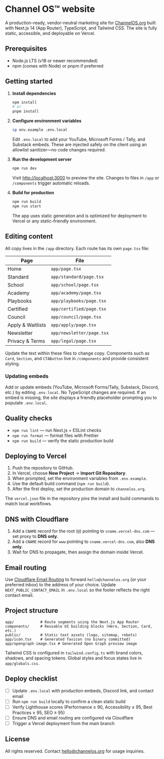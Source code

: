 # Channel OS™ website

A production-ready, vendor-neutral marketing site for [ChannelOS.org](https://channelos.org) built with Next.js 14 (App Router), TypeScript, and Tailwind CSS. The site is fully static, accessible, and deployable on Vercel.

## Prerequisites

- Node.js LTS (v18 or newer recommended)
- npm (comes with Node) or pnpm if preferred

## Getting started

1. **Install dependencies**

   ```bash
   npm install
   # or
   pnpm install
   ```

2. **Configure environment variables**

   ```bash
   cp env.example .env.local
   ```

   Edit `.env.local` to add your YouTube, Microsoft Forms / Tally, and Substack embeds. These are injected safely on the client using an allowlist sanitizer—no code changes required.

3. **Run the development server**

   ```bash
   npm run dev
   ```

   Visit [http://localhost:3000](http://localhost:3000) to preview the site. Changes to files in `/app` or `/components` trigger automatic reloads.

4. **Build for production**

   ```bash
   npm run build
   npm run start
   ```

   The app uses static generation and is optimized for deployment to Vercel or any static-friendly environment.

## Editing content

All copy lives in the `/app` directory. Each route has its own `page.tsx` file:

| Page | File |
| --- | --- |
| Home | `app/page.tsx` |
| Standard | `app/standard/page.tsx` |
| School | `app/school/page.tsx` |
| Academy | `app/academy/page.tsx` |
| Playbooks | `app/playbooks/page.tsx` |
| Certified | `app/certified/page.tsx` |
| Council | `app/council/page.tsx` |
| Apply & Waitlists | `app/apply/page.tsx` |
| Newsletter | `app/newsletter/page.tsx` |
| Privacy & Terms | `app/legal/page.tsx` |

Update the text within these files to change copy. Components such as `Card`, `Section`, and `CTAButton` live in `/components` and provide consistent styling.

### Updating embeds

Add or update embeds (YouTube, Microsoft Forms/Tally, Substack, Discord, etc.) by editing `.env.local`. No TypeScript changes are required. If an embed is missing, the site displays a friendly placeholder prompting you to populate `.env.local`.

## Quality checks

- `npm run lint` — run Next.js + ESLint checks
- `npm run format` — format files with Prettier
- `npm run build` — verify the static production build

## Deploying to Vercel

1. Push the repository to GitHub.
2. In Vercel, choose **New Project** → **Import Git Repository**.
3. When prompted, set the environment variables from `.env.example`.
4. Use the default build command (`npm run build`).
5. After the first deploy, set the production domain to `channelos.org`.

The `vercel.json` file in the repository pins the install and build commands to match local workflows.

## DNS with Cloudflare

1. Add a `CNAME` record for the root (`@`) pointing to `cname.vercel-dns.com` — set proxy to **DNS only**.
2. Add a `CNAME` record for `www` pointing to `cname.vercel-dns.com`, also **DNS only**.
3. Wait for DNS to propagate, then assign the domain inside Vercel.

## Email routing

Use [Cloudflare Email Routing](https://developers.cloudflare.com/email-routing/) to forward `hello@channelos.org` (or your preferred inbox) to the address of your choice. Update `NEXT_PUBLIC_CONTACT_EMAIL` in `.env.local` so the footer reflects the right contact email.

## Project structure

```
app/            # Route segments using the Next.js App Router
components/     # Reusable UI building blocks (Hero, Section, Card, etc.)
public/         # Static text assets (logo, sitemap, robots)
app/icon.tsx    # Generated favicon (no binary committed)
app/opengraph-image.tsx # Generated Open Graph preview image
```

Tailwind CSS is configured in `tailwind.config.ts` with brand colors, shadows, and spacing tokens. Global styles and focus states live in `app/globals.css`.

## Deploy checklist

- [ ] Update `.env.local` with production embeds, Discord link, and contact email
- [ ] Run `npm run build` locally to confirm a clean static build
- [ ] Verify Lighthouse scores (Performance ≥ 90, Accessibility ≥ 95, Best Practices ≥ 95, SEO ≥ 95)
- [ ] Ensure DNS and email routing are configured via Cloudflare
- [ ] Trigger a Vercel deployment from the main branch

## License

All rights reserved. Contact [hello@channelos.org](mailto:hello@channelos.org) for usage inquiries.

